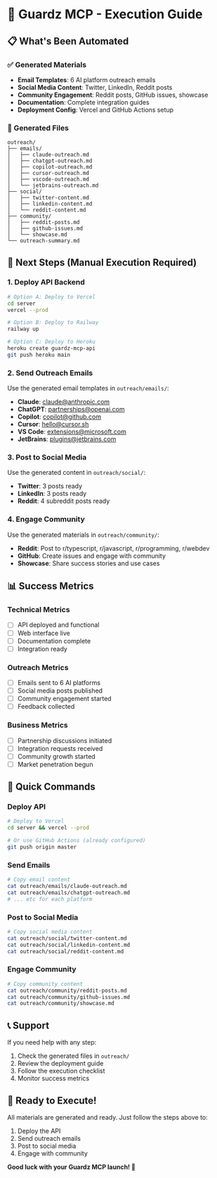 # 🚀 Guardz MCP - Execution Guide

## 📋 What's Been Automated

### ✅ Generated Materials
- **Email Templates**: 6 AI platform outreach emails
- **Social Media Content**: Twitter, LinkedIn, Reddit posts
- **Community Engagement**: Reddit posts, GitHub issues, showcase
- **Documentation**: Complete integration guides
- **Deployment Config**: Vercel and GitHub Actions setup

### 📁 Generated Files
```
outreach/
├── emails/
│   ├── claude-outreach.md
│   ├── chatgpt-outreach.md
│   ├── copilot-outreach.md
│   ├── cursor-outreach.md
│   ├── vscode-outreach.md
│   └── jetbrains-outreach.md
├── social/
│   ├── twitter-content.md
│   ├── linkedin-content.md
│   └── reddit-content.md
├── community/
│   ├── reddit-posts.md
│   ├── github-issues.md
│   └── showcase.md
└── outreach-summary.md
```

## 🎯 Next Steps (Manual Execution Required)

### 1. Deploy API Backend
```bash
# Option A: Deploy to Vercel
cd server
vercel --prod

# Option B: Deploy to Railway
railway up

# Option C: Deploy to Heroku
heroku create guardz-mcp-api
git push heroku main
```

### 2. Send Outreach Emails
Use the generated email templates in `outreach/emails/`:

- **Claude**: claude@anthropic.com
- **ChatGPT**: partnerships@openai.com
- **Copilot**: copilot@github.com
- **Cursor**: hello@cursor.sh
- **VS Code**: extensions@microsoft.com
- **JetBrains**: plugins@jetbrains.com

### 3. Post to Social Media
Use the generated content in `outreach/social/`:

- **Twitter**: 3 posts ready
- **LinkedIn**: 3 posts ready
- **Reddit**: 4 subreddit posts ready

### 4. Engage Community
Use the generated materials in `outreach/community/`:

- **Reddit**: Post to r/typescript, r/javascript, r/programming, r/webdev
- **GitHub**: Create issues and engage with community
- **Showcase**: Share success stories and use cases

## 📊 Success Metrics

### Technical Metrics
- [ ] API deployed and functional
- [ ] Web interface live
- [ ] Documentation complete
- [ ] Integration ready

### Outreach Metrics
- [ ] Emails sent to 6 AI platforms
- [ ] Social media posts published
- [ ] Community engagement started
- [ ] Feedback collected

### Business Metrics
- [ ] Partnership discussions initiated
- [ ] Integration requests received
- [ ] Community growth started
- [ ] Market penetration begun

## 🚀 Quick Commands

### Deploy API
```bash
# Deploy to Vercel
cd server && vercel --prod

# Or use GitHub Actions (already configured)
git push origin master
```

### Send Emails
```bash
# Copy email content
cat outreach/emails/claude-outreach.md
cat outreach/emails/chatgpt-outreach.md
# ... etc for each platform
```

### Post to Social Media
```bash
# Copy social media content
cat outreach/social/twitter-content.md
cat outreach/social/linkedin-content.md
cat outreach/social/reddit-content.md
```

### Engage Community
```bash
# Copy community content
cat outreach/community/reddit-posts.md
cat outreach/community/github-issues.md
cat outreach/community/showcase.md
```

## 📞 Support

If you need help with any step:
1. Check the generated files in `outreach/`
2. Review the deployment guide
3. Follow the execution checklist
4. Monitor success metrics

## 🎉 Ready to Execute!

All materials are generated and ready. Just follow the steps above to:
1. Deploy the API
2. Send outreach emails
3. Post to social media
4. Engage with community

**Good luck with your Guardz MCP launch! 🚀**